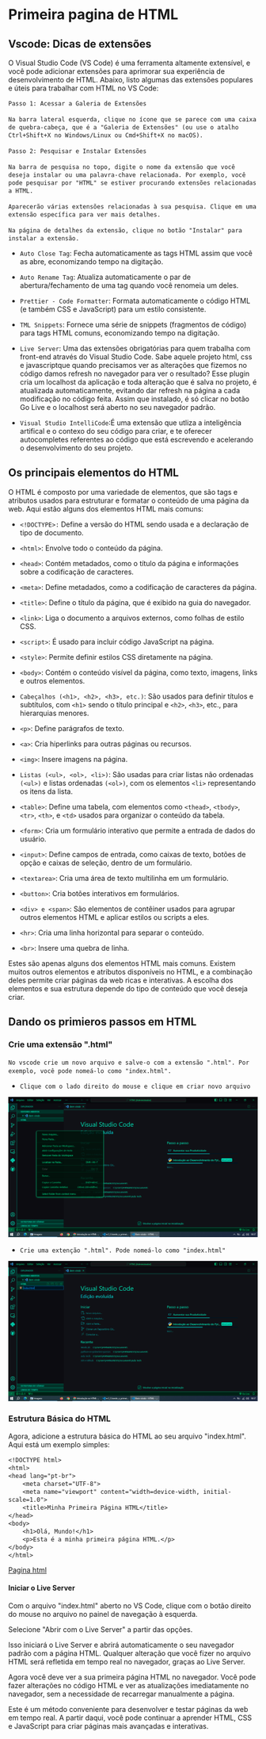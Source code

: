 # Primeira pagina de HTML

## Vscode: Dicas de extensões

O Visual Studio Code (VS Code) é uma ferramenta altamente extensível, e você pode adicionar extensões para aprimorar sua experiência de desenvolvimento de HTML. Abaixo, listo algumas das extensões populares e úteis para trabalhar com HTML no VS Code:

```
Passo 1: Acessar a Galeria de Extensões

Na barra lateral esquerda, clique no ícone que se parece com uma caixa de quebra-cabeça, que é a "Galeria de Extensões" (ou use o atalho Ctrl+Shift+X no Windows/Linux ou Cmd+Shift+X no macOS).

Passo 2: Pesquisar e Instalar Extensões

Na barra de pesquisa no topo, digite o nome da extensão que você deseja instalar ou uma palavra-chave relacionada. Por exemplo, você pode pesquisar por "HTML" se estiver procurando extensões relacionadas a HTML.

Aparecerão várias extensões relacionadas à sua pesquisa. Clique em uma extensão específica para ver mais detalhes.

Na página de detalhes da extensão, clique no botão "Instalar" para instalar a extensão.
```

- `Auto Close Tag`: Fecha automaticamente as tags HTML assim que você as abre, economizando tempo na digitação.

- `Auto Rename Tag`: Atualiza automaticamente o par de abertura/fechamento de uma tag quando você renomeia um deles.

- `Prettier - Code Formatter`: Formata automaticamente o código HTML (e também CSS e JavaScript) para um estilo consistente.

- `TML Snippets`: Fornece uma série de snippets (fragmentos de código) para tags HTML comuns, economizando tempo na digitação.

- `Live Server`: Uma das extensões obrigatórias para quem trabalha com front-end através do Visual Studio Code. Sabe aquele projeto html, css e javascriptque quando precisamos ver as alterações que fizemos no código damos refresh no navegador para ver o resultado? Esse plugin cria um localhost da aplicação e toda alteração que é salva no projeto, é atualizada automaticamente, evitando dar refresh na página a cada modificação no código feita. Assim que instalado, é só clicar no botão Go Live e o localhost será aberto no seu navegador padrão.

- `Visual Studio IntelliCode`:É uma extensão que utliza a inteligência artifical e o contexo do seu código para criar, e te oferecer autocompletes referentes ao código que está escrevendo e acelerando o desenvolvimento do seu projeto.

## Os principais elementos do HTML

O HTML é composto por uma variedade de elementos, que são tags e atributos usados para estruturar e formatar o conteúdo de uma página da web. Aqui estão alguns dos elementos HTML mais comuns:

- `<!DOCTYPE>:` Define a versão do HTML sendo usada e a declaração de tipo de documento.

- `<html>`: Envolve todo o conteúdo da página.

- `<head>`: Contém metadados, como o título da página e informações sobre a codificação de caracteres.

- `<meta>`: Define metadados, como a codificação de caracteres da página.

- `<title>`: Define o título da página, que é exibido na guia do navegador.

- `<link>`: Liga o documento a arquivos externos, como folhas de estilo CSS.

- `<script>`: É usado para incluir código JavaScript na página.

- `<style>`: Permite definir estilos CSS diretamente na página.

- `<body>`: Contém o conteúdo visível da página, como texto, imagens, links e outros elementos.

- `Cabeçalhos (<h1>, <h2>, <h3>, etc.)`: São usados para definir títulos e subtítulos, com `<h1>` sendo o título principal e `<h2>`, `<h3>`, etc., para hierarquias menores.

- `<p>`: Define parágrafos de texto.

- `<a>`: Cria hiperlinks para outras páginas ou recursos.

- `<img>`: Insere imagens na página.

- `Listas (<ul>, <ol>, <li>)`: São usadas para criar listas não ordenadas `(<ul>)` e listas ordenadas `(<ol>)`, com os elementos `<li>` representando os itens da lista.

- `<table>`: Define uma tabela, com elementos como `<thead>`, `<tbody>`, `<tr>`, `<th>`, e `<td>` usados para organizar o conteúdo da tabela.

- `<form>`: Cria um formulário interativo que permite a entrada de dados do usuário.

- `<input>`: Define campos de entrada, como caixas de texto, botões de opção e caixas de seleção, dentro de um formulário.

- `<textarea>`: Cria uma área de texto multilinha em um formulário.

- `<button>`: Cria botões interativos em formulários.

- `<div> e <span>`: São elementos de contêiner usados para agrupar outros elementos HTML e aplicar estilos ou scripts a eles.

- `<hr>`: Cria uma linha horizontal para separar o conteúdo.

- `<br>`: Insere uma quebra de linha.

Estes são apenas alguns dos elementos HTML mais comuns. Existem muitos outros elementos e atributos disponíveis no HTML, e a combinação deles permite criar páginas da web ricas e interativas. A escolha dos elementos e sua estrutura depende do tipo de conteúdo que você deseja criar.

## Dando os primieros passos em HTML

### Crie uma extensão ".html"

`No vscode crie um novo arquivo e salve-o com a extensão ".html". Por exemplo, você pode nomeá-lo como "index.html".`

- `Clique com o lado direito do mouse e clique em criar novo arquivo`

![Clique com o lado direito do mouse e clique em criar novo arquivo](/Ada_Tech/HTML/Imagens/Criando_um_arquivo_html_1.png)

- `Crie uma extenção ".html". Pode nomeá-lo como "index.html"`

![ Crie uma extenção ".html". Pode nomeá-lo como "index.html"](/Ada_Tech/HTML/Imagens/Criando_um_arquivo_html_2.png)

### Estrutura Básica do HTML

Agora, adicione a estrutura básica do HTML ao seu arquivo "index.html". Aqui está um exemplo simples:

```
<!DOCTYPE html>
<html>
<head lang="pt-br">
    <meta charset="UTF-8">
    <meta name="viewport" content="width=device-width, initial-scale=1.0">
    <title>Minha Primeira Página HTML</title>
</head>
<body>
    <h1>Olá, Mundo!</h1>
    <p>Esta é a minha primeira página HTML.</p>
</body>
</html>

```

[Pagina html](index.html)

#### Iniciar o Live Server

Com o arquivo "index.html" aberto no VS Code, clique com o botão direito do mouse no arquivo no painel de navegação à esquerda.

Selecione "Abrir com o Live Server" a partir das opções.

Isso iniciará o Live Server e abrirá automaticamente o seu navegador padrão com a página HTML. Qualquer alteração que você fizer no arquivo HTML será refletida em tempo real no navegador, graças ao Live Server.

Agora você deve ver a sua primeira página HTML no navegador. Você pode fazer alterações no código HTML e ver as atualizações imediatamente no navegador, sem a necessidade de recarregar manualmente a página.

Este é um método conveniente para desenvolver e testar páginas da web em tempo real. A partir daqui, você pode continuar a aprender HTML, CSS e JavaScript para criar páginas mais avançadas e interativas.

